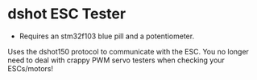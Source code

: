 # dshot ESC Tester

- Requires an stm32f103 blue pill and a potentiometer.

Uses the dshot150 protocol to communicate with the ESC.  You no longer need to deal with crappy PWM servo testers when checking your ESCs/motors!
